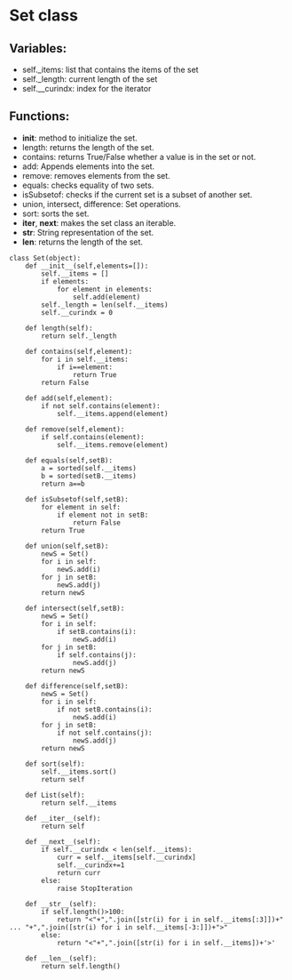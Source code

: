 # Set class
## Variables:
- self._items: list that contains the items of the set
- self._length: current length of the set
- self.__curindx: index for the iterator
## Functions:
- __init__: method to initialize the set.
- length: returns the length of the set.
- contains: returns True/False whether a value is in the set or not.
- add: Appends elements into the set.
- remove: removes elements from the set.
- equals: checks equality of two sets.
- isSubsetof: checks if the current set is a subset of another set.
- union, intersect, difference: Set operations.
- sort: sorts the set.
- __iter__, __next__: makes the set class an iterable.
- __str__: String representation of the set.
- __len__: returns the length of the set.
```
class Set(object):
    def __init__(self,elements=[]):
        self.__items = []
        if elements:
            for element in elements:
                self.add(element)
        self._length = len(self.__items)
        self.__curindx = 0
        
    def length(self):
        return self._length
    
    def contains(self,element):
        for i in self.__items:
            if i==element:
                return True
        return False
    
    def add(self,element):
        if not self.contains(element):
            self.__items.append(element)
    
    def remove(self,element):
        if self.contains(element):
            self.__items.remove(element)
    
    def equals(self,setB):
        a = sorted(self.__items)
        b = sorted(setB.__items)
        return a==b
    
    def isSubsetof(self,setB):
        for element in self:
            if element not in setB:
                return False
        return True
    
    def union(self,setB):
        newS = Set()
        for i in self:
            newS.add(i)
        for j in setB:
            newS.add(j)
        return newS
    
    def intersect(self,setB):
        newS = Set()
        for i in self:
            if setB.contains(i):
                newS.add(i)
        for j in setB:
            if self.contains(j):
                newS.add(j)
        return newS
    
    def difference(self,setB):
        newS = Set()
        for i in self:
            if not setB.contains(i):
                newS.add(i)
        for j in setB:
            if not self.contains(j):
                newS.add(j)
        return newS
    
    def sort(self):
        self.__items.sort()
        return self
    
    def List(self):
        return self.__items
    
    def __iter__(self):
        return self
    
    def __next__(self):
        if self.__curindx < len(self.__items):
            curr = self.__items[self.__curindx]
            self.__curindx+=1
            return curr
        else:
            raise StopIteration
    
    def __str__(self):
        if self.length()>100:
            return "<"+",".join([str(i) for i in self.__items[:3]])+" ... "+",".join([str(i) for i in self.__items[-3:]])+">"
        else:
            return "<"+",".join([str(i) for i in self.__items])+'>'
    
    def __len__(self):
        return self.length()
```
